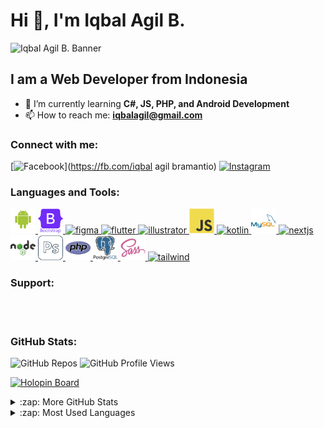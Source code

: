 # Hi 👋, I'm Iqbal Agil B.

![Iqbal Agil B. Banner](https://github.com/YOUR_USERNAME/YOUR_REPOSITORY_NAME/blob/main/YOUR_IMAGE_NAME.png)

## I am a Web Developer from Indonesia

- 🌱 I’m currently learning **C#, JS, PHP, and Android Development**
- 📫 How to reach me: **iqbalagil@gmail.com**

### Connect with me:
[![Facebook](https://img.shields.io/badge/Facebook-1877F2?style=for-the-badge&logo=facebook&logoColor=white)](https://fb.com/iqbal agil bramantio)
[![Instagram](https://img.shields.io/badge/Instagram-E4405F?style=for-the-badge&logo=instagram&logoColor=white)](https://instagram.com/iqbala7gil.0)

### Languages and Tools:
<p align="left"> <a href="https://developer.android.com" target="_blank" rel="noreferrer"> <img src="https://raw.githubusercontent.com/devicons/devicon/master/icons/android/android-original-wordmark.svg" alt="android" width="40" height="40"/> </a> <a href="https://getbootstrap.com" target="_blank" rel="noreferrer"> <img src="https://raw.githubusercontent.com/devicons/devicon/master/icons/bootstrap/bootstrap-plain-wordmark.svg" alt="bootstrap" width="40" height="40"/> </a> <a href="https://www.figma.com/" target="_blank" rel="noreferrer"> <img src="https://www.vectorlogo.zone/logos/figma/figma-icon.svg" alt="figma" width="40" height="40"/> </a> <a href="https://flutter.dev" target="_blank" rel="noreferrer"> <img src="https://www.vectorlogo.zone/logos/flutterio/flutterio-icon.svg" alt="flutter" width="40" height="40"/> </a> <a href="https://www.adobe.com/in/products/illustrator.html" target="_blank" rel="noreferrer"> <img src="https://www.vectorlogo.zone/logos/adobe_illustrator/adobe_illustrator-icon.svg" alt="illustrator" width="40" height="40"/> </a> <a href="https://developer.mozilla.org/en-US/docs/Web/JavaScript" target="_blank" rel="noreferrer"> <img src="https://raw.githubusercontent.com/devicons/devicon/master/icons/javascript/javascript-original.svg" alt="javascript" width="40" height="40"/> </a> <a href="https://kotlinlang.org" target="_blank" rel="noreferrer"> <img src="https://www.vectorlogo.zone/logos/kotlinlang/kotlinlang-icon.svg" alt="kotlin" width="40" height="40"/> </a> <a href="https://www.mysql.com/" target="_blank" rel="noreferrer"> <img src="https://raw.githubusercontent.com/devicons/devicon/master/icons/mysql/mysql-original-wordmark.svg" alt="mysql" width="40" height="40"/> </a> <a href="https://nextjs.org/" target="_blank" rel="noreferrer"> <img src="https://cdn.worldvectorlogo.com/logos/nextjs-2.svg" alt="nextjs" width="40" height="40"/> </a> <a href="https://nodejs.org" target="_blank" rel="noreferrer"> <img src="https://raw.githubusercontent.com/devicons/devicon/master/icons/nodejs/nodejs-original-wordmark.svg" alt="nodejs" width="40" height="40"/> </a> <a href="https://www.photoshop.com/en" target="_blank" rel="noreferrer"> <img src="https://raw.githubusercontent.com/devicons/devicon/master/icons/photoshop/photoshop-line.svg" alt="photoshop" width="40" height="40"/> </a> <a href="https://www.php.net" target="_blank" rel="noreferrer"> <img src="https://raw.githubusercontent.com/devicons/devicon/master/icons/php/php-original.svg" alt="php" width="40" height="40"/> </a> <a href="https://www.postgresql.org" target="_blank" rel="noreferrer"> <img src="https://raw.githubusercontent.com/devicons/devicon/master/icons/postgresql/postgresql-original-wordmark.svg" alt="postgresql" width="40" height="40"/> </a> <a href="https://sass-lang.com" target="_blank" rel="noreferrer"> <img src="https://raw.githubusercontent.com/devicons/devicon/master/icons/sass/sass-original.svg" alt="sass" width="40" height="40"/> </a> <a href="https://tailwindcss.com/" target="_blank" rel="noreferrer"> <img src="https://www.vectorlogo.zone/logos/tailwindcss/tailwindcss-icon.svg" alt="tailwind" width="40" height="40"/> </a> </p>

<h3 align="left">Support:</h3><br><br>

### GitHub Stats:
![GitHub Repos](https://badgen.net/github/repos/YOUR_USERNAME)
![GitHub Profile Views](https://komarev.com/ghpvc/?username=YOUR_USERNAME&style=flat-square)

[![Holopin Board](https://holopin.io/api/user/board?user=iqbalagil)](https://holopin.io/@iqbalagil)

<details>
  <summary>:zap: More GitHub Stats</summary>
  <img align="left" alt="Iqbal's GitHub Stats" src="https://github-readme-stats.vercel.app/api?username=iqbalagil&show_icons=true&hide_border=true" />
</details>

<details>
  <summary>:zap: Most Used Languages</summary>
  <img align="left" alt="Iqbal's Most Used Languages" src="https://github-readme-stats.vercel.app/api/top-langs/?username=iqbalagil&layout=compact&hide_border=true" />
</details>
